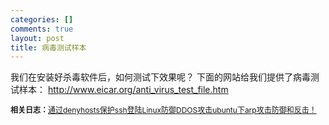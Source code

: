 ```yaml
--- 
categories: []
comments: true
layout: post
title: 病毒测试样本
---
```

我们在安装好杀毒软件后，如何测试下效果呢？
下面的网站给我们提供了病毒测试样本：
<a href="http://www.eicar.org/anti_virus_test_file.htm">http://www.eicar.org/anti_virus_test_file.htm</a><div id="related_log" style="font-size:12px">
<b>相关日志：</b><a href="http://xinlogs.com/ssh-login-protection-by-denyhosts">通过denyhosts保护ssh登陆</a><a href="http://xinlogs.com/linux-ddos-defender">Linux防御DDOS攻击</a><a href="http://xinlogs.com/post/20">ubuntu下arp攻击防御和反击！</a>
</div>

